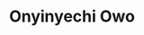 ---
layout: page
title: Onyinyechi Owo
img: https://images.ctfassets.net/l7h59hfnlxjx/Sy3PZWmOKUYNOosmhw32Q/4a61db3fa50930ecc484b1786af3cc97/Onyinyechi_Owo.png?q=75&w=1014&fm=
redirect_url: https://www.obama.org/programs/voyager-scholarship/2023-2025/onyinyechi-owo/
type: Graduates
description: Dartmouth College POWERED
---